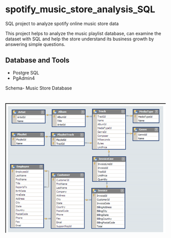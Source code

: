 # spotify_music_store_analysis_SQL

SQL project to analyze spotify online music store data

This project helps to analyze the music playlist database, can examine the dataset with SQL and help the store understand its business growth by answering simple questions.

## Database and Tools
* Postgre SQL
* PgAdmin4

Schema- Music Store Database  
<h1 align="center"> <img src="https://github.com/BasavanjaliBiradar/spotify_muisc_store_analysis_SQL/blob/main/MusicDatabaseSchema.png"></h1>
